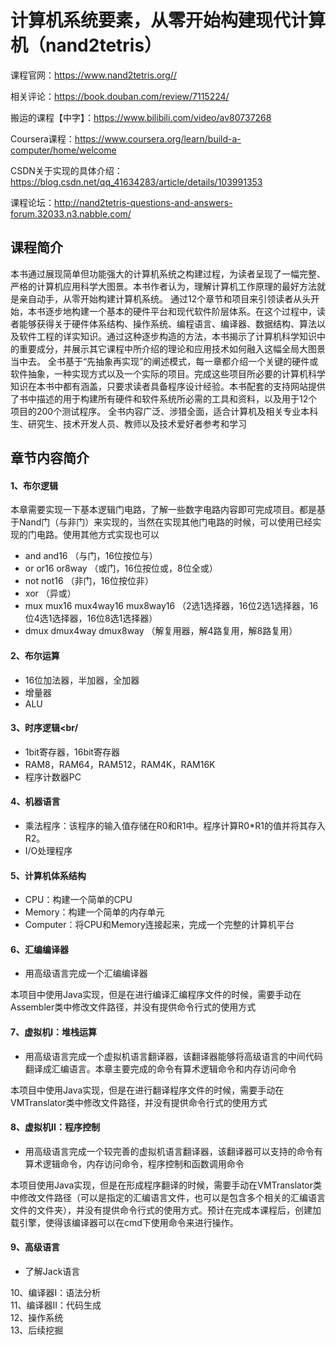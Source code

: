 # 计算机系统要素，从零开始构建现代计算机（nand2tetris）
课程官网：https://www.nand2tetris.org//

相关评论：https://book.douban.com/review/7115224/

搬运的课程【中字】：https://www.bilibili.com/video/av80737268

Coursera课程：https://www.coursera.org/learn/build-a-computer/home/welcome

CSDN关于实现的具体介绍：https://blog.csdn.net/qq_41634283/article/details/103991353

课程论坛：http://nand2tetris-questions-and-answers-forum.32033.n3.nabble.com/
## 课程简介
本书通过展现简单但功能强大的计算机系统之构建过程，为读者呈现了一幅完整、严格的计算机应用科学大图景。本书作者认为，理解计算机工作原理的最好方法就是亲自动手，从零开始构建计算机系统。 通过12个章节和项目来引领读者从头开始，本书逐步地构建一个基本的硬件平台和现代软件阶层体系。在这个过程中，读者能够获得关于硬件体系结构、操作系统、编程语言、编译器、数据结构、算法以及软件工程的详实知识。通过这种逐步构造的方法，本书揭示了计算机科学知识中的重要成分，并展示其它课程中所介绍的理论和应用技术如何融入这幅全局大图景当中去。
全书基于“先抽象再实现”的阐述模式，每一章都介绍一个关键的硬件或软件抽象，一种实现方式以及一个实际的项目。完成这些项目所必要的计算机科学知识在本书中都有涵盖，只要求读者具备程序设计经验。本书配套的支持网站提供了书中描述的用于构建所有硬件和软件系统所必需的工具和资料，以及用于12个项目的200个测试程序。
全书内容广泛、涉猎全面，适合计算机及相关专业本科生、研究生、技术开发人员、教师以及技术爱好者参考和学习
## 章节内容简介
#### 1、布尔逻辑
本章需要实现一下基本逻辑门电路，了解一些数字电路内容即可完成项目。都是基于Nand门（与非门）来实现的，当然在实现其他门电路的时候，可以使用已经实现的门电路。使用其他方式实现也可以<br/>
- and and16 （与门，16位按位与）
- or or16 or8way （或门，16位按位或，8位全或）
- not not16 （非门，16位按位非）
- xor （异或）
- mux mux16 mux4way16 mux8way16 （2选1选择器，16位2选1选择器，16位4选1选择器，16位8选1选择器）
- dmux dmux4way dmux8way （解复用器，解4路复用，解8路复用）

#### 2、布尔运算<br/>
- 16位加法器，半加器，全加器
- 增量器
- ALU

#### 3、时序逻辑<br/
- 1bit寄存器，16bit寄存器
- RAM8，RAM64，RAM512，RAM4K，RAM16K
- 程序计数器PC

#### 4、机器语言<br/>
- 乘法程序：该程序的输入值存储在R0和R1中。程序计算R0*R1的值并将其存入R2。
- I/O处理程序

#### 5、计算机体系结构<br/>
- CPU：构建一个简单的CPU
- Memory：构建一个简单的内存单元
- Computer：将CPU和Memory连接起来，完成一个完整的计算机平台

#### 6、汇编编译器<br/>
- 用高级语言完成一个汇编编译器

本项目中使用Java实现，但是在进行编译汇编程序文件的时候，需要手动在Assembler类中修改文件路径，并没有提供命令行式的使用方式

#### 7、虚拟机I：堆栈运算<br/>
- 用高级语言完成一个虚拟机语言翻译器，该翻译器能够将高级语言的中间代码翻译成汇编语言。本章主要完成的命令有算术逻辑命令和内存访问命令

本项目中使用Java实现，但是在进行翻译程序文件的时候，需要手动在VMTranslator类中修改文件路径，并没有提供命令行式的使用方式

#### 8、虚拟机II：程序控制<br/>
- 用高级语言完成一个较完善的虚拟机语言翻译器，该翻译器可以支持的命令有算术逻辑命令，内存访问命令，程序控制和函数调用命令

本项目使用Java实现，但是在形成程序翻译的时候，需要手动在VMTranslator类中修改文件路径（可以是指定的汇编语言文件，也可以是包含多个相关的汇编语言文件的文件夹），并没有提供命令行式的使用方式。预计在完成本课程后，创建加载引擎，使得该编译器可以在cmd下使用命令来进行操作。

#### 9、高级语言<br/>
- 了解Jack语言

10、编译器I：语法分析<br/>
11、编译器II：代码生成<br/>
12、操作系统<br/>
13、后续挖掘
